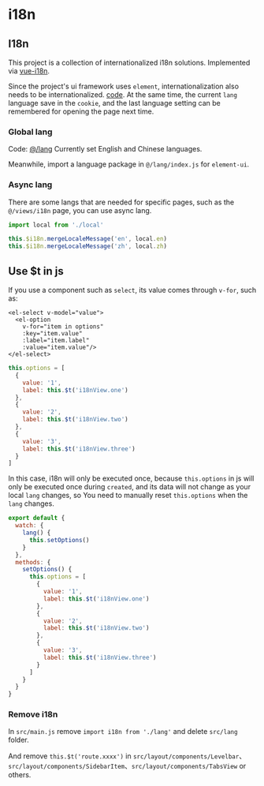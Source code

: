 # i18n

## I18n

This project is a collection of internationalized i18n solutions. Implemented via [vue-i18n](https://github.com/kazupon/vue-i18n).

Since the project's ui framework uses `element`, internationalization also needs to be internationalized. [code](https://github.com/PanJiaChen/vue-element-admin/blob/master/src/lang/index.js). At the same time, the current `lang` language save in the `cookie`, and the last language setting can be remembered for opening the page next time.

### Global lang

Code: [@/lang](https://github.com/PanJiaChen/vue-element-admin/tree/master/src/lang) Currently set English and Chinese languages.

Meanwhile, import a language package in `@/lang/index.js` for `element-ui`.

### Async lang

There are some langs that are needed for specific pages, such as the `@/views/i18n` page, you can use async lang.

```javascript
import local from './local'

this.$i18n.mergeLocaleMessage('en', local.en)
this.$i18n.mergeLocaleMessage('zh', local.zh)
```

## Use $t in js

If you use a component such as `select`, its value comes through `v-for`, such as:

```markup
<el-select v-model="value">
  <el-option
    v-for="item in options"
    :key="item.value"
    :label="item.label"
    :value="item.value"/>
</el-select>
```

```javascript
this.options = [
  {
    value: '1',
    label: this.$t('i18nView.one')
  },
  {
    value: '2',
    label: this.$t('i18nView.two')
  },
  {
    value: '3',
    label: this.$t('i18nView.three')
  }
]
```

In this case, i18n will only be executed once, because `this.options` in js will only be executed once during `created`, and its data will not change as your local `lang` changes, so You need to manually reset `this.options` when the `lang` changes.

```javascript
export default {
  watch: {
    lang() {
      this.setOptions()
    }
  },
  methods: {
    setOptions() {
      this.options = [
        {
          value: '1',
          label: this.$t('i18nView.one')
        },
        {
          value: '2',
          label: this.$t('i18nView.two')
        },
        {
          value: '3',
          label: this.$t('i18nView.three')
        }
      ]
    }
  }
}
```

### Remove i18n

In `src/main.js` remove `import i18n from './lang'` and delete `src/lang` folder.

And remove `this.$t('route.xxxx')` in `src/layout/components/Levelbar`、`src/layout/components/SidebarItem`、`src/layout/components/TabsView` or others.

